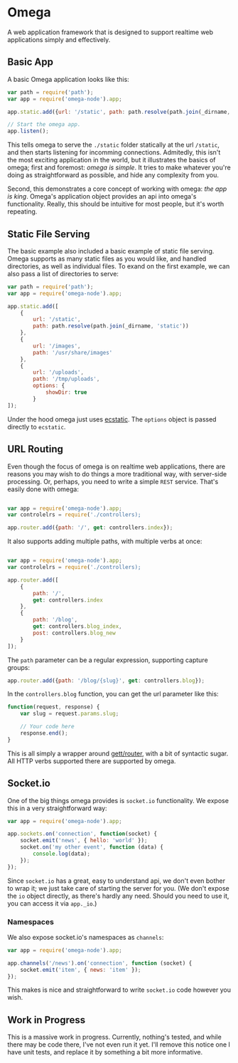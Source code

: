 # Omega

A web application framework that is designed to support realtime web applications simply and effectively.

## Basic App

A basic Omega application looks like this:

```javascript
var path = require('path');
var app = require('omega-node').app;

app.static.add({url: '/static', path: path.resolve(path.join(_dirname, 'static'))});

// Start the omega app.
app.listen();

```

This tells omega to serve the `./static` folder statically at the url `/static`, and then starts listening for incomming
connections. Admitedly, this isn't the most exciting application in the world, but it illustrates the basics of omega;
first and foremost: _omega is simple_. It tries to make whatever you're doing as straightforward as possible, and hide
any complexity from you.

Second, this demonstrates a core concept of working with omega: _the app is king_. Omega's application object provides
an api into omega's functionality. Really, this should be intuitive for most people, but it's worth repeating.

## Static File Serving

The basic example also included a basic example of static file serving. Omega supports as many static files as you would
like, and handled directories, as well as individual files. To exand on the first example, we can also pass a list of
directories to serve:

```javascript
var path = require('path');
var app = require('omega-node').app;

app.static.add([
    {
        url: '/static',
        path: path.resolve(path.join(_dirname, 'static'))
    },
    {
        url: '/images',
        path: '/usr/share/images'
    },
    {
        url: '/uploads',
        path: '/tmp/uploads',
        options: {
            showDir: true
        }
]);

```

Under the hood omega just uses [ecstatic](https://github.com/jesusabdullah/node-ecstatic). The `options` object is
passed directly to `ecstatic`.

## URL Routing

Even though the focus of omega is on realtime web applications, there are reasons you may wish to do things a more
traditional way, with server-side processing. Or, perhaps, you need to write a simple `REST` service. That's easily done
with omega:

```javascript

var app = require('omega-node').app;
var controlelrs = require('./controllers);

app.router.add({path: '/', get: controllers.index});

```

It also supports adding multiple paths, with multiple verbs at once:

```javascript

var app = require('omega-node').app;
var controlelrs = require('./controllers);

app.router.add([
    {
        path: '/',
        get: controllers.index
    },
    {
        path: '/blog',
        get: controllers.blog_index,
        post: controllers.blog_new
    }
]);

```

The `path` parameter can be a regular expression, supporting capture groups:

```javascript
app.router.add({path: '/blog/{slug}', get: controllers.blog});
```

In the `controllers.blog` function, you can get the url parameter like this:

```javascript
function(request, response) {
    var slug = request.params.slug;

    // Your code here
    response.end();
}
```

This is all simply a wrapper around [gett/router](https://github.com/gett/router), with a bit of syntactic sugar. All
HTTP verbs supported there are supported by omega.

## Socket.io

One of the big things omega provides is `socket.io` functionality. We expose this in a very straightforward way:

```javascript
var app = require('omega-node').app;

app.sockets.on('connection', function(socket) {
    socket.emit('news', { hello: 'world' });
    socket.on('my other event', function (data) {
        console.log(data);
    });
});
```

Since `socket.io` has a great, easy to understand api, we don't even bother to wrap it; we just take care of starting
the server for you. (We don't expose the `io` object directly, as there's hardly any need. Should you need to use it,
you can access it via `app._io`.)

### Namespaces

We also expose socket.io's namespaces as `channels`:

```javascript
var app = require('omega-node').app;

app.channels('/news').on('connection', function (socket) {
    socket.emit('item', { news: 'item' });
});
```

This makes is nice and straightforward to write `socket.io` code however you wish.

## Work in Progress

This is a massive work in progress. Currently, nothing's tested, and while there may be code there, I've not even run it
yet. I'll remove this notice one I have unit tests, and replace it by something a bit more informative.